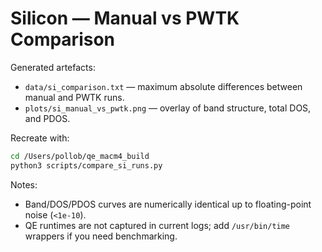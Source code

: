 # Silicon — Manual vs PWTK Comparison

Generated artefacts:

- `data/si_comparison.txt` — maximum absolute differences between manual and PWTK runs.
- `plots/si_manual_vs_pwtk.png` — overlay of band structure, total DOS, and PDOS.

Recreate with:
```sh
cd /Users/pollob/qe_macm4_build
python3 scripts/compare_si_runs.py
```

Notes:
- Band/DOS/PDOS curves are numerically identical up to floating-point noise (`<1e-10`).
- QE runtimes are not captured in current logs; add `/usr/bin/time` wrappers if you need benchmarking.
